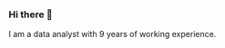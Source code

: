 ### Hi there 👋

I am a data analyst with 9 years of working experience. 

<!--
**uguraksoyca/uguraksoyca** is a ✨ _special_ ✨ repository because its `README.md` (this file) appears on your GitHub profile.

Here are some ideas to get you started:

- I am a Data Analytics student at the Toronto School of Management and a data analyst with 9 years of working experience.

